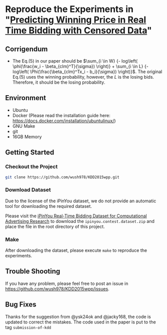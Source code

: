# Reproduce the Experiments in "[Predicting Winning Price in Real Time Bidding with Censored Data](https://drive.google.com/file/d/0B5rJuVU7ijjIUVc5Rm10b2dreDhBb2xwcnNuOFl3TF9vNFdv/view?usp=sharing)"

## Corrigendum 

- The Eq.(5) in our paper should be $\sum_{i \in W} {- log\left( \phi(\frac{w_i - \beta_{clm}^T}{\sigma}) \right)} + \sum_{i \in L} {-log\left( \Phi(\frac{\beta_{clm}^Tx_i - b_i}{\sigma}) \right)}$. The original Eq.(5) uses the winning probability, however, the $L$ is the losing bids. Therefore, it should be the losing probability.

## Environment

- Ubuntu
- Docker (Please read the installation guide here: <https://docs.docker.com/installation/ubuntulinux/>)
- GNU Make
- git
- 16GB Memory

## Getting Started

### Checkout the Project

```sh
git clone https://github.com/wush978/KDD2015wpp.git
```

### Download Dataset

Due to the license of the iPinYou dataset, we do not provide an automatic tool for downloading the required dataset.

Please visit the [iPinYou Real-Time Bidding Dataset
for Computational Advertising Research](http://data.computational-advertising.org/) to download the `ipinyou.contest.dataset.zip` and place the file in the root directory of this project.

### Make

After downloading the dataset, please execute `make` to reproduce the experiments.

## Trouble Shooting

If you have any problem, please feel free to post an issue in <https://github.com/wush978/KDD2015wpp/issues>.

## Bug Fixes

Thanks for the suggestion from @ysk24ok and @jacky168, the code is updated to correct the mistakes.
The code used in the paper is put to the tag `submission-of-kdd`
